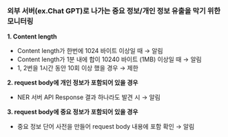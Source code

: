 ### 외부 서버(ex.Chat GPT)로 나가는 중요 정보/개인 정보 유출을 막기 위한 모니터링
**1. Content length**    
- Content length가 한번에 1024 바이트 이상일 때 → 알림    
- Content length가 1분 내에 합이 10240 바이트 (1MB) 이상일 때 → 알림    
- 1, 2번을 1시간 동안 10회 이상 했을 경우 → 제한

**2. request body에 개인 정보가 포함되어 있을 경우**
- NER 서버 API Response 결과 하나라도 발견 시 → 알림

**3. request body에 중요 정보가 포함되어 있을 경우**
- 중요 정보 단어 사전을 만들어 request body 내용에 포함 확인 → 알림
